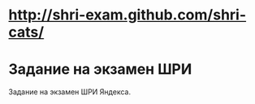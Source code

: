 http://shri-exam.github.com/shri-cats/
=======

Задание на экзамен ШРИ
======================

Задание на экзамен ШРИ Яндекса.

